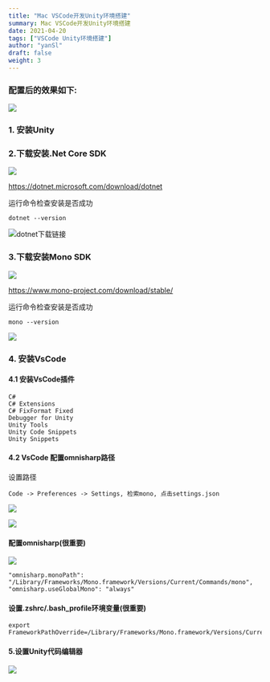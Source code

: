```yaml
---
title: "Mac VSCode开发Unity环境搭建"
summary: Mac VSCode开发Unity环境搭建
date: 2021-04-20
tags: ["VSCode Unity环境搭建"]
author: "yanSl"
draft: false
weight: 3
---
```

### 配置后的效果如下:

![](https://img.imgdb.cn/item/607d80f18322e6675caa93c1.gif)

### 1. 安装Unity
### 2.下载安装.Net Core SDK

![](https://img.imgdb.cn/item/607d823b8322e6675cad6399.png)

<https://dotnet.microsoft.com/download/dotnet>

运行命令检查安装是否成功
```shell
dotnet --version
```
![dotnet下载链接](https://img.imgdb.cn/item/607d82f28322e6675caeed1d.png)

### 3.下载安装Mono SDK

![](https://img.imgdb.cn/item/607d832e8322e6675caf717f.jpg)

<https://www.mono-project.com/download/stable/>

运行命令检查安装是否成功

```shell
mono --version
```

![](https://img.imgdb.cn/item/607d84f78322e6675cb380c2.png)

### 4. 安装VsCode
#### 4.1 安装VsCode插件

``` shell
C#
C# Extensions
C# FixFormat Fixed
Debugger for Unity
Unity Tools
Unity Code Snippets
Unity Snippets
```

#### 4.2 VsCode 配置omnisharp路径

设置路径
```
Code -> Preferences -> Settings, 检索mono, 点击settings.json
```

![](https://img.imgdb.cn/item/607d86dd8322e6675cb7eaca.png)

![](https://img.imgdb.cn/item/607d89468322e6675cbe0f86.png)

#### 配置omnisharp(很重要)

![](https://img.imgdb.cn/item/607d89ec8322e6675cbfd07d.png)

```shell
"omnisharp.monoPath": "/Library/Frameworks/Mono.framework/Versions/Current/Commands/mono",
"omnisharp.useGlobalMono": "always"
```

#### 设置.zshrc/.bash_profile环境变量(很重要)

```shell
export FrameworkPathOverride=/Library/Frameworks/Mono.framework/Versions/Current
```

#### 5.设置Unity代码编辑器

![](https://img.imgdb.cn/item/607d8ae58322e6675cc2c136.jpg)
